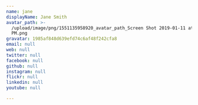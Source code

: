 ```yaml
---
name: jane
displayName: Jane Smith
avatar_path: >-
  /upload/image/png/1551135958920_avatar_path_Screen Shot 2019-01-11 at 11.24.12
  PM.png
gravatar: 1985af848d639efd74c6af48f242cfa8
email: null
web: null
twitter: null
facebook: null
github: null
instagram: null
flickr: null
linkedin: null
youtube: null

---
```




